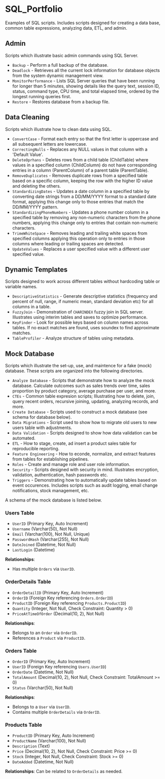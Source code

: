 # SQL_Portfolio
Examples of SQL scripts. Includes scripts designed for creating a data base, common table expressions, analyzing data, ETL, and admin.

## Admin
Scripts which illustrate basic admin commands using SQL Server.
- `Backup` -  Perform a full backup of the database.
- `Deadlock` - Retrieves all the current lock information for database objects from the system dynamic management view.
- `MonitorPerformance` - Lists SQL Server queries that have been running for longer than 5 minutes, showing details like the query text, session ID, status, command type, CPU time, and total elapsed time, ordered by the longest running queries first.
- `Restore` - Restores database from a backup file.

## Data Cleaning
Scripts which illustrate how to clean data using SQL.
- `ConvertCase` - Format each entry so that the first letter is uppercase and all subsequent letters are lowercase.
- `CorrectingNulls` - Replaces any NULL values in that column with a 'Default Value'.
- `DeleteOprhans` - Deletes rows from a child table (ChildTable) where values in a specified column (ChildColumn) do not have corresponding entries in a column (ParentColumn) of a parent table (ParentTable).
- `RemoveDuplicates` - Removes duplicate rows from a specified table based on a specific column, keeping the row with the higher ID value and deleting the others.
- `StandardizingDates` - Updates a date column in a specified table by converting date strings from a DD/MM/YYYY format to a standard date format, applying this change only to those entries that match the DD/MM/YYYY pattern.
- `StandardizingPhoneNumbers` - Updates a phone number column in a specified table by removing any non-numeric characters from the phone numbers, applying this change only to entries that contain non-numeric characters.
- `TrimeWhiteSpace` - Removes leading and trailing white spaces from specified columns applying this operation only to entries in those columns where leading or trailing spaces are detected.
- `UpdateValues` - Replaces a user specified value with a different user specified value.

## Dynamic Templates
Scripts designed to work across different tables without hardcoding table or variable names.
- `DescriptiveStatistics` - Generate descriptive statistics (frequency and percent of null, range, if numeric mean, standard deviation etc) for all columns in a table.
- `FuzzyJoin` - Demonstration of `CHARINDEX` fuzzy join in SQL server. Illustrates using interim tables and saves to optimize performance.
- `KeyFinder` - Look for possible keys based on column names across tables. If no exact matches are found, uses soundex to find approximate matches.
- `TableProfiler` - Analyze structure of tables using metadata.

## Mock Database
Scripts which illustrate the set-up, use, and maintence for a fake (mock) database. These scripts are organized into the following directories.

- `Analyze Database` - Scripts that demonstrate how to analyze the mock database. Calculate outcomes such as sales trends over time, sales proportion by product category, average purchase per user, and more.
- `CTEs` - Common table expresion scripts; Illustrating how to delete, join, query recent orders, recursive joining, updating, analyzing records, and more.
- `Create Database` - Scripts used to construct a mock database (see schema for database below).
- `Data Migrations` - Script used to show how to migrate old users to new users table with adjustments.
- `Data Validation` - Scripts designed to show how data validation can be automated.
- `ETL` - How to stage, create, ad insert a product sales table for reproducible reporting.
- `Feature Engineering` - How to econde, normalize, and extract features from tables for establishing pipelines.
- `Roles` - Create and manage role and user role information.
- `Security` - Scripts designed with security in mind. Illustrates encryption, validation, authentication, hash passwords etc.
- `Triggers` - Demonstrating how to automatically update tables based on event occurences. Includes scripts such as audit logging, email change notifications, stock management, etc.


A schema of the mock database is listed below.

### Users Table
- `UserID` (Primary Key, Auto Increment)
- `Username` (Varchar(50), Not Null)
- `Email` (Varchar(100), Not Null, Unique)
- `PasswordHash` (Varchar(255), Not Null)
- `DateJoined` (Datetime, Not Null)
- `LastLogin` (Datetime)

**Relationships**:
- Has multiple `Orders` via `UserID`.


### OrderDetails Table
- `OrderDetailID` (Primary Key, Auto Increment)
- `OrderID` (Foreign Key referencing `Orders.OrderID`)
- `ProductID` (Foreign Key referencing `Products.ProductID`)
- `Quantity` (Integer, Not Null, Check Constraint: Quantity > 0)
- `PriceAtTimeOfOrder` (Decimal(10, 2), Not Null)

**Relationships**:
- Belongs to an `Order` via `OrderID`.
- References a `Product` via `ProductID`.


### Orders Table
- `OrderID` (Primary Key, Auto Increment)
- `UserID` (Foreign Key referencing `Users.UserID`)
- `OrderDate` (Datetime, Not Null)
- `TotalAmount` (Decimal(10, 2), Not Null, Check Constraint: TotalAmount >= 0)
- `Status` (Varchar(50), Not Null)

**Relationships**:
- Belongs to a `User` via `UserID`.
- Contains multiple `OrderDetails` via `OrderID`.


### Products Table
- `ProductID` (Primary Key, Auto Increment)
- `ProductName` (Varchar(100), Not Null)
- `Description` (Text)
- `Price` (Decimal(10, 2), Not Null, Check Constraint: Price >= 0)
- `Stock` (Integer, Not Null, Check Constraint: Stock >= 0)
- `DateAdded` (Datetime, Not Null)

**Relationships**: Can be related to `OrderDetails` as needed.
